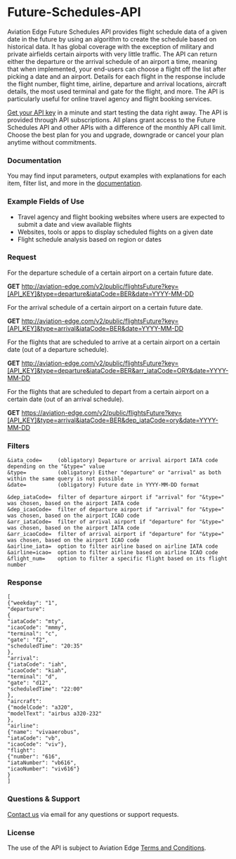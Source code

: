 # Future-Schedules-API
Aviation Edge Future Schedules API provides flight schedule data of a given date in the future by using an algorithm to create the schedule based on historical data. It has global coverage with the exception of military and private airfields certain airports with very little traffic. The API can return either the departure or the arrival schedule of an airport a time, meaning  that when implemented, your end-users can choose a flight off the list after picking a date and an airport. Details for each flight in the response include the flight number, flight time, airline, departure  and arrival locations, aircraft details, the most used terminal and gate for the flight, and more. The API is particularly useful for online travel agency and flight booking services.

[Get your API key](https://aviation-edge.com/premium-api/) in a minute and start testing the data right away. The API is provided through API subscriptions. All plans grant access to the Future Schedules API and other APIs with a difference of the monthly API call limit. Choose the best plan for you and upgrade, downgrade or cancel your plan anytime without  commitments.

### Documentation
You may find input parameters, output examples with explanations for each item, filter list, and more in the [documentation](https://aviation-edge.com/developers/).

### Example Fields of Use
- Travel agency and flight booking websites where users are expected to submit a date and view available flights
- Websites, tools or apps to  display scheduled flights on a given date
- Flight schedule analysis based on region or dates

### Request 
For the departure schedule of a certain airport on a certain future date.

**GET** http://aviation-edge.com/v2/public/flightsFuture?key=[API_KEY]&type=departure&iataCode=BER&date=YYYY-MM-DD

For the arrival schedule of a certain airport on a certain future date.

**GET** http://aviation-edge.com/v2/public/flightsFuture?key=[API_KEY]&type=arrival&iataCode=BER&date=YYYY-MM-DD

For the flights that are scheduled to arrive at a certain airport on a certain date (out of a departure schedule).

**GET** http://aviation-edge.com/v2/public/flightsFuture?key=[API_KEY]&type=departure&iataCode=BER&arr_iataCode=ORY&date=YYYY-MM-DD

For the flights that are scheduled to depart from a certain airport on a certain date (out of an arrival schedule).

**GET** https://aviation-edge.com/v2/public/flightsFuture?key=[API_KEY]&type=arrival&iataCode=BER&dep_iataCode=ory&date=YYYY-MM-DD

### Filters
```
&iata_code=     (obligatory) Departure or arrival airport IATA code depending on the "&type=" value
&type=          (obligatory) Either "departure" or "arrival" as both within the same query is not possible
&date=          (obligatory) Future date in YYYY-MM-DD format

&dep_iataCode=  filter of departure airport if "arrival" for "&type=" was chosen, based on the airport IATA code
&dep_icaoCode=  filter of departure airport if "arrival" for "&type=" was chosen, based on the airport ICAO code
&arr_iataCode=  filter of arrival airport if "departure" for "&type=" was chosen, based on the airport IATA code
&arr_icaoCode=  filter of arrival airport if "departure" for "&type=" was chosen, based on the airport ICAO code
&airline_iata=  option to filter airline based on airline IATA code
&airline=icao=  option to filter airline based on airline ICAO code
&flight_num=    option to filter a specific flight based on its flight number
```

### Response
```
[
{"weekday": "1",
"departure": 
{
"iataCode": "mty",
"icaoCode": "mmmy",
"terminal": "c",
"gate": "f2",
"scheduledTime": "20:35"
}, 
"arrival": 
{"iataCode": "iah", 
"icaoCode": "kiah",
"terminal": "d", 
"gate": "d12", 
"scheduledTime": "22:00"
}, 
"aircraft": 
{"modelCode": "a320", 
"modelText": "airbus a320-232"
},
"airline": 
{"name": "vivaaerobus",
"iataCode": "vb", 
"icaoCode": "viv"}, 
"flight": 
{"number": "616", 
"iataNumber": "vb616", 
"icaoNumber": "viv616"}
}
]
```

### Questions & Support
[Contact us](https://aviation-edge.com/contact/) via email for any questions or support requests.

### License
The use of the API is subject to Aviation Edge [Terms and Conditions](https://aviation-edge.com/api-terms-of-service/).
